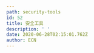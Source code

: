```yaml
---
path: security-tools
id: 52
title: 安全工具
description: ' '
date: 2020-06-28T02:15:01.762Z
author: ECN
---
```


